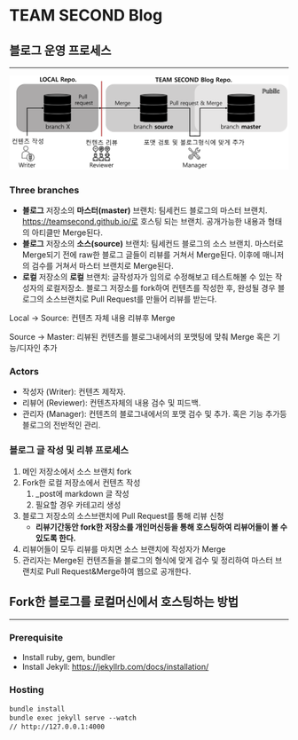# TEAM SECOND Blog



## 블로그 운영 프로세스

---

![Team second blogging process](./assets/img/github/blog_process.png)

### Three branches 

* **블로그** 저장소의 **마스터(master)** 브랜치:  팀세컨드 블로그의 마스터 브랜치. https://teamsecond.github.io/로 호스팅 되는 브랜치. 공개가능한 내용과 형태의 아티클만 Merge된다.
* **블로그** 저장소의 **소스(source)** 브랜치: 팀세컨드 블로그의 소스 브랜치. 마스터로 Merge되기 전에 raw한 블로그 글들이 리뷰를 거쳐서 Merge된다. 이후에 매니저의 검수를 거쳐서 마스터 브랜치로 Merge된다. 
* **로컬** 저장소의 **로컬** 브랜치: 글작성자가 임의로 수정해보고 테스트해볼 수 있는 작성자의 로컬저장소. 블로그 저장소를 fork하여 컨텐츠를 작성한 후, 완성될 경우 블로그의 소스브랜치로 Pull Request를 만들어 리뷰를 받는다.  


Local -> Source: 컨텐츠 자체 내용 리뷰후 Merge

Source -> Master: 리뷰된 컨텐츠를 블로그내에서의 포맷팅에 맞춰 Merge 혹은 기능/디자인 추가

### Actors

* 작성자 (Writer): 컨텐츠 제작자. 
* 리뷰어 (Reviewer): 컨텐츠자체의 내용 검수 및 피드백.
* 관리자 (Manager): 컨텐츠의 블로그내에서의 포맷 검수 및 추가. 혹은 기능 추가등 블로그의 전반적인 관리.

### 블로그 글 작성 및 리뷰 프로세스

1. 메인 저장소에서 소스 브랜치 fork 
2. Fork한 로컬 저장소에서 컨텐츠 작성
   1. _post에 markdown 글 작성
   2. 필요할 경우 카테고리 생성
3. 블로그 저장소의 소스브랜치에 Pull Request를 통해 리뷰 신청
   * **리뷰기간동안  fork한 저장소를 개인머신등을 통해 호스팅하여 리뷰어들이 볼 수 있도록 한다.**
4. 리뷰어들이 모두 리뷰를 마치면 소스 브랜치에 작성자가 Merge
5. 관리자는 Merge된 컨텐츠들을 블로그의 형식에 맞게 검수 및 정리하여 마스터 브랜치로 Pull Request&Merge하여 웹으로 공개한다.

## Fork한 블로그를 로컬머신에서 호스팅하는 방법

---

### Prerequisite

- Install ruby, gem, bundler
- Install Jekyll: https://jekyllrb.com/docs/installation/

### Hosting

```
bundle install
bundle exec jekyll serve --watch
// http://127.0.0.1:4000
```
